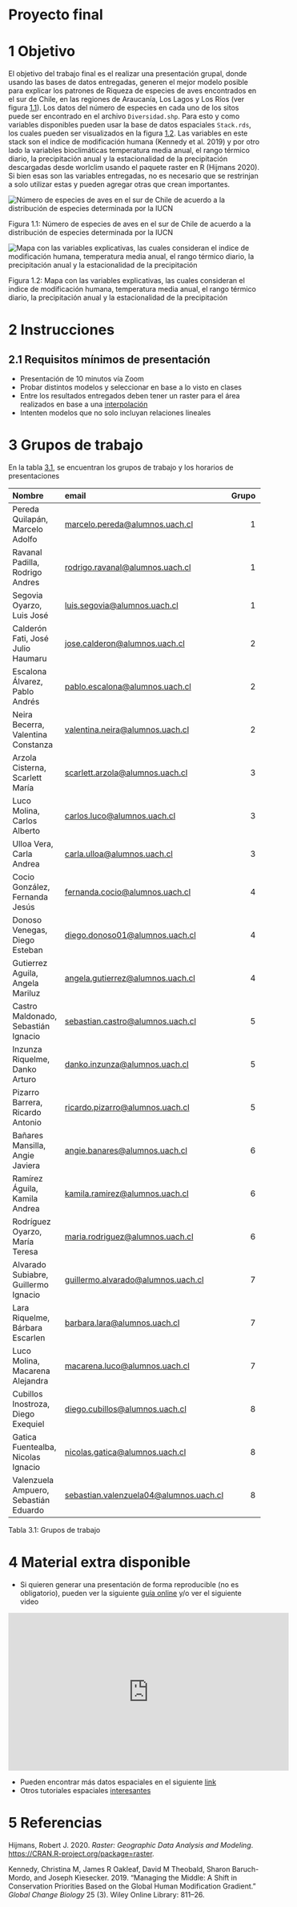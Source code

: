 Proyecto final
================

# 1 Objetivo

El objetivo del trabajo final es el realizar una presentación grupal,
donde usando las bases de datos entregadas, generen el mejor modelo
posible para explicar los patrones de Riqueza de especies de aves
encontrados en el sur de Chile, en las regiones de Araucanía, Los Lagos
y Los Ríos (ver figura <a href="#fig:Diversidad">1.1</a>). Los datos del
número de especies en cada uno de los sitos puede ser encontrado en el
archivo `Diversidad.shp`. Para esto y como variables disponibles pueden
usar la base de datos espaciales `Stack.rds`, los cuales pueden ser
visualizados en la figura <a href="#fig:Variables">1.2</a>. Las
variables en este stack son el indice de modificación humana (Kennedy et
al. 2019) y por otro lado la variables bioclimáticas temperatura media
anual, el rango térmico diario, la precipitación anual y la
estacionalidad de la precipitación descargadas desde worlclim usando el
paquete raster en R (Hijmans 2020). Si bien esas son las variables
entregadas, no es necesario que se restrinjan a solo utilizar estas y
pueden agregar otras que crean
importantes.

<div class="figure">

<img src="README_files/figure-gfm/Diversidad-1.png" alt="Número de especies de aves en el sur de Chile de acuerdo a la distribución de especies determinada por la IUCN"  />

<p class="caption">

Figura 1.1: Número de especies de aves en el sur de Chile de acuerdo a
la distribución de especies determinada por la
IUCN

</p>

</div>

<div class="figure">

<img src="README_files/figure-gfm/Variables-1.png" alt="Mapa con las variables explicativas, las cuales consideran el indice de modificación humana, temperatura media anual, el rango térmico diario, la precipitación anual y la estacionalidad de la precipitación"  />

<p class="caption">

Figura 1.2: Mapa con las variables explicativas, las cuales consideran
el indice de modificación humana, temperatura media anual, el rango
térmico diario, la precipitación anual y la estacionalidad de la
precipitación

</p>

</div>

# 2 Instrucciones

## 2.1 Requisitos mínimos de presentación

  - Presentación de 10 minutos vía Zoom
  - Probar distintos modelos y seleccionar en base a lo visto en clases
  - Entre los resultados entregados deben tener un raster para el área
    realizados en base a una
    [interpolación](https://youtu.be/AjWvI9P6jos)
  - Intenten modelos que no solo incluyan relaciones lineales

# 3 Grupos de trabajo

En la tabla <a href="#tab:Grupos">3.1</a>, se encuentran los grupos de
trabajo y los horarios de
presentaciones

| Nombre                                | email                                    | Grupo | Presentacion        |
| :------------------------------------ | :--------------------------------------- | ----: | :------------------ |
| Pereda Quilapán, Marcelo Adolfo       | <marcelo.pereda@alumnos.uach.cl>         |     1 | 2021-01-19 16:30:00 |
| Ravanal Padilla, Rodrigo Andres       | <rodrigo.ravanal@alumnos.uach.cl>        |     1 | 2021-01-19 16:30:00 |
| Segovia Oyarzo, Luis José             | <luis.segovia@alumnos.uach.cl>           |     1 | 2021-01-19 16:30:00 |
| Calderón Fati, José Julio Haumaru     | <jose.calderon@alumnos.uach.cl>          |     2 | 2021-01-19 16:50:00 |
| Escalona Álvarez, Pablo Andrés        | <pablo.escalona@alumnos.uach.cl>         |     2 | 2021-01-19 16:50:00 |
| Neira Becerra, Valentina Constanza    | <valentina.neira@alumnos.uach.cl>        |     2 | 2021-01-19 16:50:00 |
| Arzola Cisterna, Scarlett María       | <scarlett.arzola@alumnos.uach.cl>        |     3 | 2021-01-19 17:10:00 |
| Luco Molina, Carlos Alberto           | <carlos.luco@alumnos.uach.cl>            |     3 | 2021-01-19 17:10:00 |
| Ulloa Vera, Carla Andrea              | <carla.ulloa@alumnos.uach.cl>            |     3 | 2021-01-19 17:10:00 |
| Cocio González, Fernanda Jesús        | <fernanda.cocio@alumnos.uach.cl>         |     4 | 2021-01-19 17:30:00 |
| Donoso Venegas, Diego Esteban         | <diego.donoso01@alumnos.uach.cl>         |     4 | 2021-01-19 17:30:00 |
| Gutierrez Aguila, Angela Mariluz      | <angela.gutierrez@alumnos.uach.cl>       |     4 | 2021-01-19 17:30:00 |
| Castro Maldonado, Sebastián Ignacio   | <sebastian.castro@alumnos.uach.cl>       |     5 | 2021-01-19 17:50:00 |
| Inzunza Riquelme, Danko Arturo        | <danko.inzunza@alumnos.uach.cl>          |     5 | 2021-01-19 17:50:00 |
| Pizarro Barrera, Ricardo Antonio      | <ricardo.pizarro@alumnos.uach.cl>        |     5 | 2021-01-19 17:50:00 |
| Bañares Mansilla, Angie Javiera       | <angie.banares@alumnos.uach.cl>          |     6 | 2021-01-19 18:10:00 |
| Ramírez Águila, Kamila Andrea         | <kamila.ramirez@alumnos.uach.cl>         |     6 | 2021-01-19 18:10:00 |
| Rodríguez Oyarzo, María Teresa        | <maria.rodriguez@alumnos.uach.cl>        |     6 | 2021-01-19 18:10:00 |
| Alvarado Subiabre, Guillermo Ignacio  | <guillermo.alvarado@alumnos.uach.cl>     |     7 | 2021-01-19 18:30:00 |
| Lara Riquelme, Bárbara Escarlen       | <barbara.lara@alumnos.uach.cl>           |     7 | 2021-01-19 18:30:00 |
| Luco Molina, Macarena Alejandra       | <macarena.luco@alumnos.uach.cl>          |     7 | 2021-01-19 18:30:00 |
| Cubillos Inostroza, Diego Exequiel    | <diego.cubillos@alumnos.uach.cl>         |     8 | 2021-01-19 18:50:00 |
| Gatica Fuentealba, Nicolas Ignacio    | <nicolas.gatica@alumnos.uach.cl>         |     8 | 2021-01-19 18:50:00 |
| Valenzuela Ampuero, Sebastián Eduardo | <sebastian.valenzuela04@alumnos.uach.cl> |     8 | 2021-01-19 18:50:00 |

Tabla 3.1: Grupos de trabajo

# 4 Material extra disponible

  - Si quieren generar una presentación de forma reproducible (no es
    obligatorio), pueden ver la siguiente [guía
    online](https://bookdown.org/yihui/rmarkdown/presentations.html) y/o
    ver el siguiente
video

<iframe width="560" height="315" src="https://www.youtube.com/embed/2fg_X0d6SRA" frameborder="0" allow="accelerometer; autoplay; clipboard-write; encrypted-media; gyroscope; picture-in-picture" allowfullscreen>

</iframe>

  - Pueden encontrar más datos espaciales en el siguiente
    [link](https://gisgeography.com/best-free-gis-data-sources-raster-vector/)
  - Otros tutoriales espaciales
    [interesantes](https://youtu.be/dQw4w9WgXcQ)

# 5 Referencias

<div id="refs" class="references">

<div id="ref-Hijman2020">

Hijmans, Robert J. 2020. *Raster: Geographic Data Analysis and
Modeling*. <https://CRAN.R-project.org/package=raster>.

</div>

<div id="ref-kennedy2019managing">

Kennedy, Christina M, James R Oakleaf, David M Theobald, Sharon
Baruch-Mordo, and Joseph Kiesecker. 2019. “Managing the Middle: A Shift
in Conservation Priorities Based on the Global Human Modification
Gradient.” *Global Change Biology* 25 (3). Wiley Online Library: 811–26.

</div>

</div>
